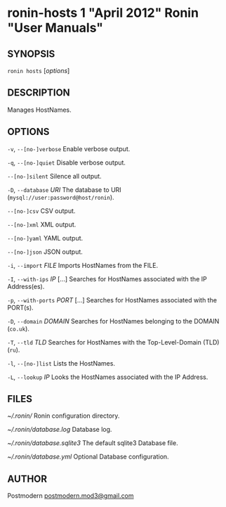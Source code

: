# ronin-hosts 1 "April 2012" Ronin "User Manuals"

## SYNOPSIS

`ronin hosts` [*options*]

## DESCRIPTION

Manages HostNames.

## OPTIONS

`-v`, `--[no-]verbose`
	Enable verbose output.

`-q`, `--[no-]quiet`
	Disable verbose output.

`--[no-]silent`
	Silence all output.

`-D`, `--database` *URI*
	The database to URI (`mysql://user:password@host/ronin`).

`--[no-]csv`
	CSV output.

`--[no-]xml`
	XML output.

`--[no-]yaml`
	YAML output.

`--[no-]json`
	JSON output.

`-i`, `--import` *FILE*
	Imports HostNames from the FILE.

`-I`, `--with-ips` *IP* [...]
	Searches for HostNames associated with the IP Address(es).

`-p`, `--with-ports` *PORT* [...]
	Searches for HostNames associated with the PORT(s).

`-D`, `--domain` *DOMAIN*
	Searches for HostNames belonging to the DOMAIN (`co.uk`).

`-T`, `--tld` *TLD*
	Searches for HostNames with the Top-Level-Domain (TLD) (`ru`).

`-l`, `--[no-]list`
	Lists the HostNames.

`-L`, `--lookup` *IP*
	Looks the HostNames associated with the IP Address.

## FILES

*~/.ronin/*
	Ronin configuration directory.

*~/.ronin/database.log*
	Database log.

*~/.ronin/database.sqlite3*
	The default sqlite3 Database file.

*~/.ronin/database.yml*
	Optional Database configuration.

## AUTHOR

Postmodern <postmodern.mod3@gmail.com>


